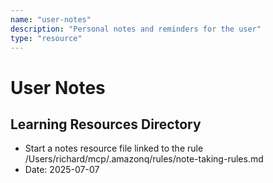 ```yaml
---
name: "user-notes"
description: "Personal notes and reminders for the user"
type: "resource"
---
```


# User Notes

## Learning Resources Directory
- Start a notes resource file linked to the rule /Users/richard/mcp/.amazonq/rules/note-taking-rules.md
- Date: 2025-07-07
